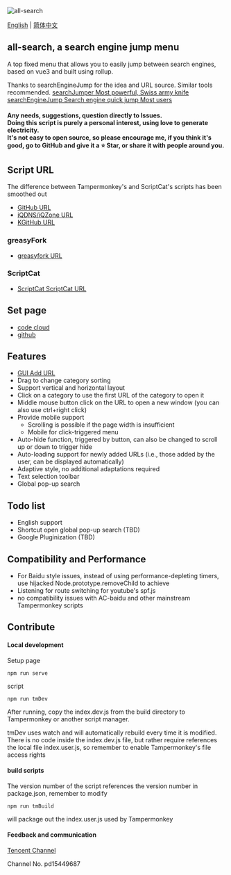 ![all-search](https://socialify.git.ci/all-search/all-search/image?description=1&font=Inter&forks=1&issues=1&language=1&owner=1&pattern=Plus&stargazers=1&theme=Light)

[English](./README.md) | [简体中文](./README.zh-CN.md)
## all-search, a search engine jump menu

A top fixed menu that allows you to easily jump between search engines, based on vue3 and built using rollup.

Thanks to searchEngineJump for the idea and URL source.
Similar tools recommended.
[searchJumper Most powerful, Swiss army knife](https://greasyfork.org/zh-CN/scripts/445274-searchjumper)
[searchEngineJump Search engine quick jump Most users](https://greasyfork.org/zh-CN/scripts/2739-search-enginejump)

#### Any needs, suggestions, question directly to Issues.<br>Doing this script is purely a personal interest, using love to generate electricity.<br>It's not easy to open source, so please encourage me, if you think it's good, go to GitHub and give it a ⭐ Star, or share it with people around you.

## Script URL
The difference between Tampermonkey's and ScriptCat's scripts has been smoothed out
* [GitHub URL](https://raw.github.com/all-search/all-search/release/index.user.js)
* [iQDNS/iQZone URL](https://raw.iqiq.io/all-search/all-search/release/index.user.js)
* [KGitHub URL](https://raw.kgithub.com/all-search/all-search/release/index.user.js)

### greasyFork
* [greasyfork URL](https://greasyfork.org/zh-CN/scripts/397993-all-search)

### ScriptCat
* [ScriptCat ScriptCat URL](https://scriptcat.org/script-show-page/477)

## Set page
* [code cloud](https://endday.gitee.io/all-search/)
* [github](https://all-search.github.io/script/)

## Features
* [GUI Add URL](https://all-search.github.io/script/)
* Drag to change category sorting
* Support vertical and horizontal layout
* Click on a category to use the first URL of the category to open it
* Middle mouse button click on the URL to open a new window (you can also use ctrl+right click)
* Provide mobile support
  * Scrolling is possible if the page width is insufficient
  * Mobile for click-triggered menu
* Auto-hide function, triggered by button, can also be changed to scroll up or down to trigger hide
* Auto-loading support for newly added URLs (i.e., those added by the user, can be displayed automatically)
* Adaptive style, no additional adaptations required
* Text selection toolbar
* Global pop-up search

## Todo list
* English support
* Shortcut open global pop-up search (TBD)
* Google Pluginization (TBD)

## Compatibility and Performance
* For Baidu style issues, instead of using performance-depleting timers, use hijacked Node.prototype.removeChild to achieve
* Listening for route switching for youtube's spf.js
* no compatibility issues with AC-baidu and other mainstream Tampermonkey scripts

## Contribute

#### Local development
Setup page
```
npm run serve
```

script
```
npm run tmDev
```
After running, copy the index.dev.js from the build directory to Tampermonkey or another script manager.

tmDev uses watch and will automatically rebuild every time it is modified. There is no code inside the index.dev.js file, but rather require references the local file index.user.js, so remember to enable Tampermonkey's file access rights

#### build scripts
The version number of the script references the version number in package.json, remember to modify
```
npm run tmBuild
```
will package out the index.user.js used by Tampermonkey

#### Feedback and communication
[Tencent Channel](https://pd.qq.com/s/2bmefcl98)

Channel No. pd15449687
